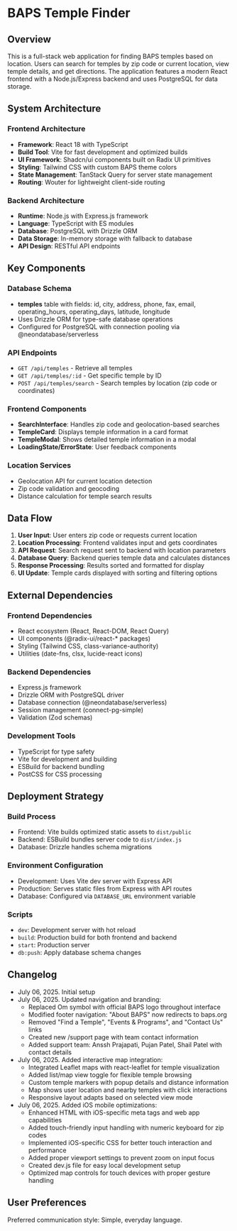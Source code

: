 # BAPS Temple Finder

## Overview

This is a full-stack web application for finding BAPS temples based on location. Users can search for temples by zip code or current location, view temple details, and get directions. The application features a modern React frontend with a Node.js/Express backend and uses PostgreSQL for data storage.

## System Architecture

### Frontend Architecture
- **Framework**: React 18 with TypeScript
- **Build Tool**: Vite for fast development and optimized builds
- **UI Framework**: Shadcn/ui components built on Radix UI primitives
- **Styling**: Tailwind CSS with custom BAPS theme colors
- **State Management**: TanStack Query for server state management
- **Routing**: Wouter for lightweight client-side routing

### Backend Architecture
- **Runtime**: Node.js with Express.js framework
- **Language**: TypeScript with ES modules
- **Database**: PostgreSQL with Drizzle ORM
- **Data Storage**: In-memory storage with fallback to database
- **API Design**: RESTful API endpoints

## Key Components

### Database Schema
- **temples** table with fields: id, city, address, phone, fax, email, operating_hours, operating_days, latitude, longitude
- Uses Drizzle ORM for type-safe database operations
- Configured for PostgreSQL with connection pooling via @neondatabase/serverless

### API Endpoints
- `GET /api/temples` - Retrieve all temples
- `GET /api/temples/:id` - Get specific temple by ID
- `POST /api/temples/search` - Search temples by location (zip code or coordinates)

### Frontend Components
- **SearchInterface**: Handles zip code and geolocation-based searches
- **TempleCard**: Displays temple information in a card format
- **TempleModal**: Shows detailed temple information in a modal
- **LoadingState/ErrorState**: User feedback components

### Location Services
- Geolocation API for current location detection
- Zip code validation and geocoding
- Distance calculation for temple search results

## Data Flow

1. **User Input**: User enters zip code or requests current location
2. **Location Processing**: Frontend validates input and gets coordinates
3. **API Request**: Search request sent to backend with location parameters
4. **Database Query**: Backend queries temple data and calculates distances
5. **Response Processing**: Results sorted and formatted for display
6. **UI Update**: Temple cards displayed with sorting and filtering options

## External Dependencies

### Frontend Dependencies
- React ecosystem (React, React-DOM, React Query)
- UI components (@radix-ui/react-* packages)
- Styling (Tailwind CSS, class-variance-authority)
- Utilities (date-fns, clsx, lucide-react icons)

### Backend Dependencies
- Express.js framework
- Drizzle ORM with PostgreSQL driver
- Database connection (@neondatabase/serverless)
- Session management (connect-pg-simple)
- Validation (Zod schemas)

### Development Tools
- TypeScript for type safety
- Vite for development and building
- ESBuild for backend bundling
- PostCSS for CSS processing

## Deployment Strategy

### Build Process
- Frontend: Vite builds optimized static assets to `dist/public`
- Backend: ESBuild bundles server code to `dist/index.js`
- Database: Drizzle handles schema migrations

### Environment Configuration
- Development: Uses Vite dev server with Express API
- Production: Serves static files from Express with API routes
- Database: Configured via `DATABASE_URL` environment variable

### Scripts
- `dev`: Development server with hot reload
- `build`: Production build for both frontend and backend
- `start`: Production server
- `db:push`: Apply database schema changes

## Changelog
- July 06, 2025. Initial setup
- July 06, 2025. Updated navigation and branding:
  - Replaced Om symbol with official BAPS logo throughout interface
  - Modified footer navigation: "About BAPS" now redirects to baps.org
  - Removed "Find a Temple", "Events & Programs", and "Contact Us" links
  - Created new /support page with team contact information
  - Added support team: Anssh Prajapati, Pujan Patel, Shail Patel with contact details
- July 06, 2025. Added interactive map integration:
  - Integrated Leaflet maps with react-leaflet for temple visualization
  - Added list/map view toggle for flexible temple browsing
  - Custom temple markers with popup details and distance information
  - Map shows user location and nearby temples with click interactions
  - Responsive layout adapts based on selected view mode
- July 06, 2025. Added iOS mobile optimizations:
  - Enhanced HTML with iOS-specific meta tags and web app capabilities
  - Added touch-friendly input handling with numeric keyboard for zip codes
  - Implemented iOS-specific CSS for better touch interaction and performance
  - Added proper viewport settings to prevent zoom on input focus
  - Created dev.js file for easy local development setup
  - Optimized map controls for touch devices with proper gesture handling

## User Preferences

Preferred communication style: Simple, everyday language.